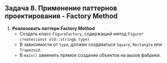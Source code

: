 ## Задача 8. Применение паттернов проектирования  - Factory Method

1. **Реализовать паттерн Factory Method**  
   - Создать класс `FigureFactory`, содержащий метод `Figure* create(const std::string& type)`.  
   - В зависимости от `type`, должен создаваться `Square`, `Rectangle` или `Trapezoid`.  
   - В `main()` заменить прямое создание объектов на вызов фабрики.
